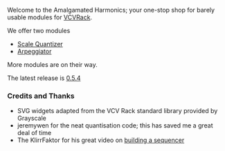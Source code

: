 Welcome to the Amalgamated Harmonics; your one-stop shop for barely usable modules for [VCVRack](www.vcvrack.com).

We offer two modules 

* [Scale Quantizer](https://github.com/jhoar/AmalgamatedHarmonics/wiki/Scale-Quantizer)
* [Arpeggiator](https://github.com/jhoar/AmalgamatedHarmonics/wiki/Arpeggiator)

More modules are on their way.

The latest release is [0.5.4](https://github.com/jhoar/AmalgamatedHarmonics/releases/tag/v0.5.4)

### Credits and Thanks

* SVG widgets adapted from the VCV Rack standard library provided by Grayscale
* jeremywen for the neat quantisation code; this has saved me a great deal of time
* The KlirrFaktor for his great video on [building a sequencer](https://www.youtube.com/watch?v=RFyC4II1kRw)   
